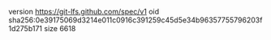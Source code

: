version https://git-lfs.github.com/spec/v1
oid sha256:0e39175069d3214e011c0916c391259c45d5e34b96357755796203f1d275b171
size 6618
